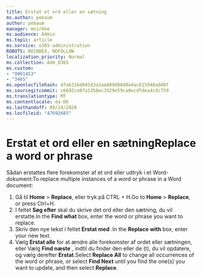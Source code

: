 ```yaml
---
title: Erstat et ord eller en sætning
ms.author: pebaum
author: pebaum
manager: mnirkhe
ms.audience: Admin
ms.topic: article
ms.service: o365-administration
ROBOTS: NOINDEX, NOFOLLOW
localization_priority: Normal
ms.collection: Adm_O365
ms.custom:
- "9001453"
- "3465"
ms.openlocfilehash: 47a631bd045d3a3ae889d00d8e4ac615948a0d0f
ms.sourcegitcommit: c6692ce0fa1358ec3529e59ca0ecdfdea4cdc759
ms.translationtype: MT
ms.contentlocale: da-DK
ms.lasthandoff: 09/14/2020
ms.locfileid: "47692685"
---
```

# <a name="replace-a-word-or-phrase"></a><span data-ttu-id="8eb1c-102">Erstat et ord eller en sætning</span><span class="sxs-lookup"><span data-stu-id="8eb1c-102">Replace a word or phrase</span></span>

<span data-ttu-id="8eb1c-103">Sådan erstattes flere forekomster af et ord eller udtryk i et Word-dokument:</span><span class="sxs-lookup"><span data-stu-id="8eb1c-103">To replace multiple instances of a word or phrase in a Word document:</span></span>

1. <span data-ttu-id="8eb1c-104">Gå til **Home**  >  **Replace**, eller tryk på CTRL + H.</span><span class="sxs-lookup"><span data-stu-id="8eb1c-104">Go to **Home** > **Replace**, or press Ctrl+H.</span></span>
2. <span data-ttu-id="8eb1c-105">I feltet **Søg efter** skal du skrive det ord eller den sætning, du vil erstatte.</span><span class="sxs-lookup"><span data-stu-id="8eb1c-105">In the **Find what** box, enter the word or phrase you want to replace.</span></span> 
3. <span data-ttu-id="8eb1c-106">Skriv den nye tekst i feltet **Erstat med** .</span><span class="sxs-lookup"><span data-stu-id="8eb1c-106">In the **Replace with** box, enter your new text.</span></span>
3. <span data-ttu-id="8eb1c-107">Vælg **Erstat alle** for at ændre alle forekomster af ordet eller sætningen, eller Vælg **Find næste** , indtil du finder den eller de (t), du vil opdatere, og vælg derefter **Erstat**.</span><span class="sxs-lookup"><span data-stu-id="8eb1c-107">Select **Replace All** to change all occurrences of the word or phrase, or select **Find Next** until you find the one(s) you want to update, and then select **Replace**.</span></span>
